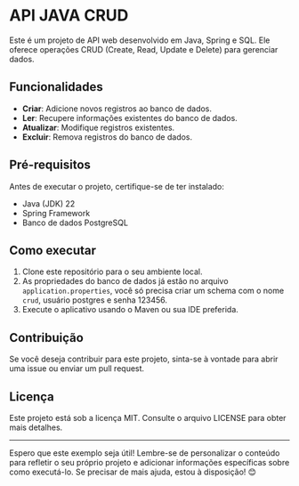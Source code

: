 # API JAVA CRUD

Este é um projeto de API web desenvolvido em Java, Spring e SQL. Ele oferece operações CRUD (Create, Read, Update e Delete) para gerenciar dados.

## Funcionalidades

- **Criar**: Adicione novos registros ao banco de dados.
- **Ler**: Recupere informações existentes do banco de dados.
- **Atualizar**: Modifique registros existentes.
- **Excluir**: Remova registros do banco de dados.

## Pré-requisitos

Antes de executar o projeto, certifique-se de ter instalado:

- Java (JDK) 22
- Spring Framework
- Banco de dados PostgreSQL

## Como executar

1. Clone este repositório para o seu ambiente local.
2. As propriedades do banco de dados já estão no arquivo `application.properties`, você só precisa criar um schema com o nome `crud`, usuário postgres e senha 123456.
3. Execute o aplicativo usando o Maven ou sua IDE preferida.

## Contribuição

Se você deseja contribuir para este projeto, sinta-se à vontade para abrir uma issue ou enviar um pull request.

## Licença

Este projeto está sob a licença MIT. Consulte o arquivo LICENSE para obter mais detalhes.

---

Espero que este exemplo seja útil! Lembre-se de personalizar o conteúdo para refletir o seu próprio projeto e adicionar informações específicas sobre como executá-lo. Se precisar de mais ajuda, estou à disposição! 😊
